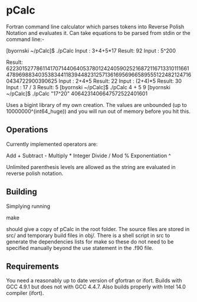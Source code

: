 pCalc
=====

Fortran command line calculator which parses tokens into Reverse Polish Notation and evaluates it. Can take equations to be parsed from stdin or the command line:-

  [byornski ~/pCalc]$ ./pCalc
  Input : 3+4+5*17
  Result:  92
  Input : 5^200
  
Result:  62230152778611417071440640537801242405902521687211671331011166147896988340353834411839448231257136169569665895551224821247160434722900390625
Input : 2+4*5
Result:  22
Input : (2+4)*5
Result:  30
Input : 17 / 3
Result:  5
[byornski ~/pCalc]$ ./pCalc 4 + 5
 9
[byornski ~/pCalc]$ ./pCalc "17^20"
 4064231406647572522401601


Uses a bigint library of my own creation. The values are unbounded (up to 10000000^(int64_huge)) and you will run out of memory before you hit this.



Operations
----------
Currently implemented operators are:

Add 	  	      +
Subtract              -
Multiply	      *
Integer Divide	      /
Mod                   %
Exponentiation	      ^

Unlimited parenthesis levels are allowed as the string are evaluated in reverse polish notation. 


Building
--------
Simplying running

make

should give a copy of pCalc in the root folder. The source files are stored in src/ and temporary build files in obj/. There is a shell script in src to generate the dependencies lists for make so these do not need to be specified manually beyond the use statement in the .f90 file. 



Requirements
------------
You need a reasonably up to date version of gfortran or ifort. Builds with GCC 4.9.1 but does not with GCC 4.4.7. Also builds properly with Intel 14.0 compiler (ifort). 

